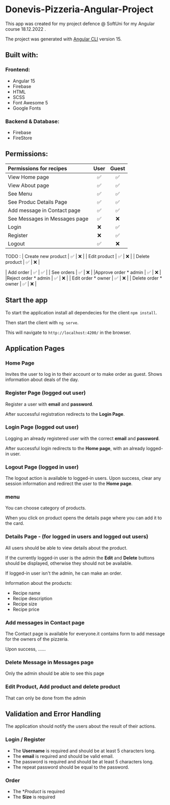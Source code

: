 #  Donevis-Pizzeria-Angular-Project
This app was created for my project defence @ SoftUni for my Angular course 18.12.2022 .

The project was generated with [Angular CLI](https://github.com/angular/angular-cli) version 15.



## Built with:

### Frontend:

- Angular 15
- Firebase
- HTML
- SCSS
- Font Awesome 5
- Google Fonts

### Backend & Database:

- Firebase
- FireStore

## Permissions:

| **Permissions for recipes**    | User | Guest | 
| :--------------------------    | :---:| :---: |
| View Home page                 | ✅   | ✅   |
| View About page                | ✅   | ✅   |
| See Menu                       | ✅   | ✅   |
| See Produc Details Page        | ✅   | ✅   |
| Add message in Contact page    | ✅   | ✅   |
| See Messages in Messages page  | ✅   | ❌   |
| Login                          | ❌   | ✅   |
| Register                       | ❌   | ✅   |
| Logout                         | ✅   | ❌   |


TODO :
| Create new product             | ✅   | ❌   |
| Edit  product                  | ✅   | ❌   |
| Delete product                 | ✅   | ❌   |

| Add order                      | ✅   | ✅   |
| See orders                     | ✅   | ❌   |
|Approve order * admin           | ✅   | ❌   |
|Reject order * admin            | ✅   | ❌   |
| Edit order   * owner           | ✅   | ❌   |
| Delete order * owner           | ✅   | ❌   |


## Start the app

To start the application install all dependecies for the client  `npm install`. 

Then start the client with `ng serve`. 

This will navigate to `http://localhost:4200/` in the browser.

## Application Pages

### Home Page 

Invites the user to log in to their account or to make order as guest. Shows information about deals of the day.
<!-- ![Home Page View](https://github.com/yveette/Drink-Recipes-Angular-Project/blob/main/readme_files/home_page.png) -->



### Register Page (logged out user)

Register a user  with  **email** and **password**. 

After successful registration redirects to the **Login Page**.

<!-- ![Registration Page View](https://github.com/yveette/Drink-Recipes-Angular-Project/blob/main/readme_files/registration_page.png) -->

### Login Page (logged out user)

Logging an already registered user with the correct **email** and **password**.

After successful login redirects to the **Home page**, with an already logged-in user.

<!-- ![Login Page View](https://github.com/yveette/Drink-Recipes-Angular-Project/blob/main/readme_files/login_page.png) -->

### Logout Page (logged in user)

The logout action is available to logged-in users. Upon success, clear any session information and redirect the user to the **Home page**.

### menu

You can choose category of products.

When you click on product opens the details page where you can add it to the card.
<!-- 
![Recipes Page View](https://github.com/yveette/Drink-Recipes-Angular-Project/blob/main/readme_files/all_user.png) -->






### Details Page - (for logged in users and logged out users)

All users should be able to view details about the product.

If the currently logged-in user is the admin the **Edit** and **Delete** buttons should be displayed, otherwise they should not be available.

If logged-in user isn't the admin, he can make an order.

Information about the products:

- Recipe name
- Recipe description
- Recipe size
- Recipe price



### Add messages in Contact page

The Contact page is available for everyone.it contains form to add message for the owners of the pizzeria.

Upon success, ......


### Delete Message in Messages page

Only the admin should be able to see this page

### Edit Product, Add product and delete product 

That can only be done from the admin


## Validation and Error Handling

The application should notify the users about the result of their actions.

<!-- In case of error, you should display div with class "error-message".

The user sees the last error, which disappears after 5 seconds. -->

### Login / Register

- The **Username** is required and should be at least 5 characters long.
- The **email** is required and should be valid email.
- The password is required and should be at least 5 characters long.
- The repeat password should be equal to the password.


### Order

- The **Product* is required
- The **Size** is required


